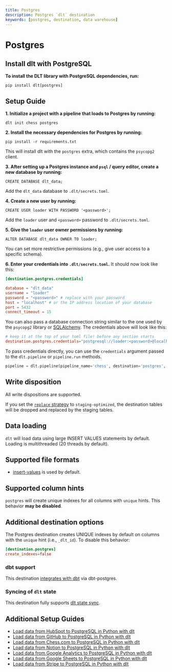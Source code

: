 ```yaml
---
title: Postgres
description: Postgres `dlt` destination
keywords: [postgres, destination, data warehouse]
---
```


# Postgres

## Install dlt with PostgreSQL
**To install the DLT library with PostgreSQL dependencies, run:**
```
pip install dlt[postgres]
```

## Setup Guide

**1. Initialize a project with a pipeline that loads to Postgres by running:**
```
dlt init chess postgres
```

**2. Install the necessary dependencies for Postgres by running:**
```
pip install -r requirements.txt
```
This will install dlt with the `postgres` extra, which contains the `psycopg2` client.

**3. After setting up a Postgres instance and `psql` / query editor, create a new database by running:**
```
CREATE DATABASE dlt_data;
```

Add the `dlt_data` database to `.dlt/secrets.toml`.

**4. Create a new user by running:**
```
CREATE USER loader WITH PASSWORD '<password>';
```

Add the `loader` user and `<password>` password to `.dlt/secrets.toml`.

**5. Give the `loader` user owner permissions by running:**
```
ALTER DATABASE dlt_data OWNER TO loader;
```

You can set more restrictive permissions (e.g., give user access to a specific schema).

**6. Enter your credentials into `.dlt/secrets.toml`.**
It should now look like this:
```toml
[destination.postgres.credentials]

database = "dlt_data"
username = "loader"
password = "<password>" # replace with your password
host = "localhost" # or the IP address location of your database
port = 5432
connect_timeout = 15
```

You can also pass a database connection string similar to the one used by the `psycopg2` library or [SQLAlchemy](https://docs.sqlalchemy.org/en/20/core/engines.html#postgresql). The credentials above will look like this:
```toml
# keep it at the top of your toml file! before any section starts
destination.postgres.credentials="postgresql://loader:<password>@localhost/dlt_data?connect_timeout=15"
```

To pass credentials directly, you can use the `credentials` argument passed to the `dlt.pipeline` or `pipeline.run` methods.
```python
pipeline = dlt.pipeline(pipeline_name='chess', destination='postgres', dataset_name='chess_data', credentials="postgresql://loader:<password>@localhost/dlt_data")
```

## Write disposition
All write dispositions are supported.

If you set the [`replace` strategy](../../general-usage/full-loading.md) to `staging-optimized`, the destination tables will be dropped and replaced by the staging tables.

## Data loading
`dlt` will load data using large INSERT VALUES statements by default. Loading is multithreaded (20 threads by default).

## Supported file formats
* [insert-values](../file-formats/insert-format.md) is used by default.

## Supported column hints
`postgres` will create unique indexes for all columns with `unique` hints. This behavior **may be disabled**.

## Additional destination options
The Postgres destination creates UNIQUE indexes by default on columns with the `unique` hint (i.e., `_dlt_id`). To disable this behavior:
```toml
[destination.postgres]
create_indexes=false
```

### dbt support
This destination [integrates with dbt](../transformations/dbt/dbt.md) via dbt-postgres.

### Syncing of `dlt` state
This destination fully supports [dlt state sync](../../general-usage/state#syncing-state-with-destination).

<!--@@@DLT_SNIPPET_START tuba::postgres-->
## Additional Setup Guides

- [Load data from HubSpot to PostgreSQL in Python with dlt](https://dlthub.com/docs/pipelines/hubspot/load-data-with-python-from-hubspot-to-postgres)
- [Load data from GitHub to PostgreSQL in Python with dlt](https://dlthub.com/docs/pipelines/github/load-data-with-python-from-github-to-postgres)
- [Load data from Chess.com to PostgreSQL in Python with dlt](https://dlthub.com/docs/pipelines/chess/load-data-with-python-from-chess-to-postgres)
- [Load data from Notion to PostgreSQL in Python with dlt](https://dlthub.com/docs/pipelines/notion/load-data-with-python-from-notion-to-postgres)
- [Load data from Google Analytics to PostgreSQL in Python with dlt](https://dlthub.com/docs/pipelines/google_analytics/load-data-with-python-from-google_analytics-to-postgres)
- [Load data from Google Sheets to PostgreSQL in Python with dlt](https://dlthub.com/docs/pipelines/google_sheets/load-data-with-python-from-google_sheets-to-postgres)
- [Load data from Stripe to PostgreSQL in Python with dlt](https://dlthub.com/docs/pipelines/stripe_analytics/load-data-with-python-from-stripe_analytics-to-postgres)
<!--@@@DLT_SNIPPET_END tuba::postgres-->
<!---
grammarcheck: true
-->
